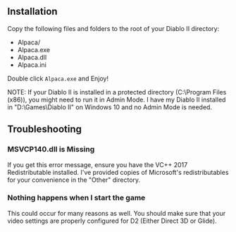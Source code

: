 ## Installation

Copy the following files and folders to the root of your Diablo II directory:

- Alpaca/
- Alpaca.exe
- Alpaca.dll
- Alpaca.ini

Double click `Alpaca.exe` and Enjoy!

NOTE: If your Diablo II is installed in a protected directory
(C:\Program Files (x86)\), you might need to run it in Admin Mode.
I have my Diablo II installed in "D:\Games\Diablo II\" on Windows 10
and no Admin Mode is needed.

## Troubleshooting

### MSVCP140.dll is Missing

If you get this error message, ensure you have the VC++ 2017 Redistributable
installed. I've provided copies of Microsoft's redistributables for your
convenience in the "Other" directory.

### Nothing happens when I start the game

This could occur for many reasons as well. You should make sure that
your video settings are properly configured for D2 (Either Direct 3D or Glide).